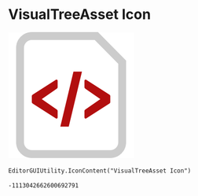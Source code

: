 # VisualTreeAsset Icon
![](/img/VisualTreeAsset%20Icon.png)

``` CSharp
EditorGUIUtility.IconContent("VisualTreeAsset Icon")
```
```
-1113042662600692791
```

